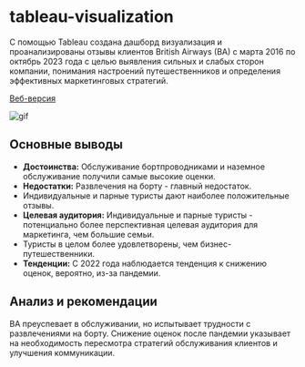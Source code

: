# tableau-visualization

С помощью Tableau создана дашборд визуализация и проанализированы отзывы клиентов British Airways (BA) с марта 2016 по октябрь 2023 года с целью выявления сильных и слабых сторон компании, понимания настроений путешественников и определения эффективных маркетинговых стратегий.

[Веб-версия](https://public.tableau.com/app/profile/daniel.ishkinin/viz/BritishAirwaysReview_17365190338160/Dashboard1)

![gif](https://github.com/user-attachments/assets/79c251b7-4183-458a-8304-76f6cd8ff4e7)

## Основные выводы

- **Достоинства:** Обслуживание бортпроводниками и наземное обслуживание получили самые высокие оценки.
- **Недостатки:** Развлечения на борту - главный недостаток.
- Индивидуальные и парные туристы дают наиболее положительные отзывы.
- **Целевая аудитория:** Индивидуальные и парные туристы - потенциально более перспективная целевая аудитория для маркетинга, чем большие семьи.
- Туристы в целом более удовлетворены, чем бизнес-путешественники.
- **Тенденции:** С 2022 года наблюдается тенденция к снижению оценок, вероятно, из-за пандемии.

## Анализ и рекомендации

BA преуспевает в обслуживании, но испытывает трудности с развлечениями на борту. Снижение оценок после пандемии указывает на необходимость пересмотра стратегий обслуживания клиентов и улучшения коммуникации.

